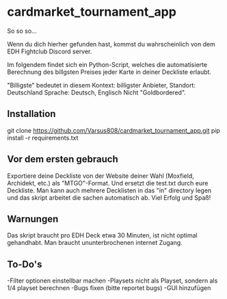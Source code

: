 # cardmarket_tournament_app

So so so...

Wenn du dich hierher gefunden hast, kommst du wahrscheinlich von dem EDH Fightclub Discord server.

Im folgendem findet sich ein Python-Script, welches die automatisierte Berechnung des billgsten Preises jeder Karte in deiner Deckliste erlaubt.

"Billigste" bedeutet in diesem Kontext: billigster Anbieter, 
Standort: Deutschland
Sprache: Deutsch, Englisch
Nicht "Goldbordered".

## Installation

git clone https://github.com/Varsus808/cardmarket_tournament_app.git
pip install -r requirements.txt

## Vor dem ersten gebrauch

Exportiere deine Deckliste von der Website deiner Wahl (Moxfield, Archidekt, etc.)
als "MTGO"-Format. Und ersetzt die test.txt durch eure Deckliste.
Man kann auch mehrere Decklisten in das "in" directory legen und das skript arbeitet die sachen automatisch ab.
Viel Erfolg und Spaß!

## Warnungen

Das skript braucht pro EDH Deck etwa 30 Minuten, ist nicht optimal gehandhabt.
Man braucht ununterbrochenen internet Zugang.

## To-Do's

-Filter optionen einstellbar machen
-Playsets nicht als Playset, sondern als 1/4 playset berechnen
-Bugs fixen (bitte reportet bugs)
-GUI hinzufügen 
